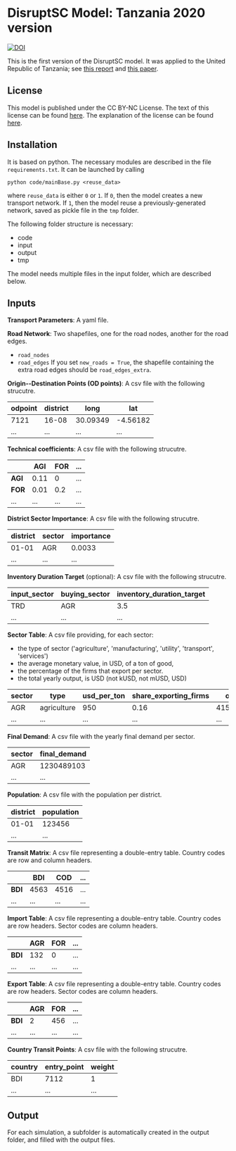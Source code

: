 # DisruptSC Model: Tanzania 2020 version

[![DOI](https://zenodo.org/badge/DOI/10.5281/zenodo.7401053.svg)](https://doi.org/10.5281/zenodo.7401053)

This is the first version of the DisruptSC model. It was applied to the United Republic of Tanzania; see [this report](https://openknowledge.worldbank.org/handle/10986/31909) and [this paper](https://www.nature.com/articles/s41893-020-00649-4).

## License

This model is published under the CC BY-NC License. The text of this license can be found [here](https://creativecommons.org/licenses/by-nc/4.0/legalcode). The explanation of the license can be found [here](https://creativecommons.org/licenses/by-nc/4.0/deed.en).

## Installation

It is based on python. The necessary modules are described in the file `requirements.txt`.
It can be launched by calling
  
	python code/mainBase.py <reuse_data>
  
where `reuse_data` is either `0` or `1`. If `0`, then the model creates a new transport network. If `1`, then the model reuse a previously-generated network, saved as pickle file in the `tmp` folder.

The following folder structure is necessary:
- code
- input
- output
- tmp

The model needs multiple files in the input folder, which are described below.


## Inputs

**Transport Parameters**: A yaml file.

**Road Network**: Two shapefiles, one for the road nodes, another for the road edges.
- `road_nodes`
- `road_edges`
If you set `new_roads = True`, the shapefile containing the extra road edges should be `road_edges_extra`.

**Origin--Destination Points (OD points)**: A csv file with the following strucutre.

odpoint | district | long | lat
--- | --- | --- | ---
7121 | 16-08 | 30.09349 | -4.56182
... | ... | ... | ...

**Technical coefficients**: A csv file with the following strucutre.

|  | AGI | FOR | ...
--- | --- | --- | --- 
**AGI** | 0.11 | 0 | ...
**FOR** | 0.01 | 0.2 | ...
... | ... | ... | ...

**District Sector Importance**: A csv file with the following strucutre.

district | sector | importance
--- | --- | --- 
01-01 | AGR | 0.0033
... | ... | ...

**Inventory Duration Target** (optional): A csv file with the following strucutre.

input_sector | buying_sector | inventory_duration_target
--- | --- | --- 
TRD | AGR | 3.5
... | ... | ...

**Sector Table**: A csv file providing, for each sector:
- the type of sector ('agriculture', 'manufacturing', 'utility', 'transport', 'services')
- the average monetary value, in USD, of a ton of good, 
- the percentage of the firms that export per sector.
- the total yearly output, is USD (not kUSD, not mUSD, USD)

sector | type | usd_per_ton | share_exporting_firms | output
--- | --- | --- | ---  | --- 
AGR | agriculture | 950 | 0.16 | 415641365
... | ... | ... | ... | ... 

**Final Demand**: A csv file with the yearly final demand per sector.

sector | final_demand
--- | --- 
AGR | 1230489103  
... | ... 

**Population**: A csv file with the population per district.

district | population
--- | --- 
01-01 | 123456  
... | ... 

**Transit Matrix**: A csv file representing a double-entry table. Country codes are row and column headers.

|  | BDI | COD | ...
--- | --- | --- | --- 
**BDI** | 4563 | 4516 | ...
... | ... | ... | ...

**Import Table**: A csv file representing a double-entry table. Country codes are row headers. Sector codes are column headers.

|  | AGR | FOR | ...
--- | --- | --- | --- 
**BDI** | 132 | 0 | ...
... | ... | ... | ...

**Export Table**: A csv file representing a double-entry table. Country codes are row headers. Sector codes are column headers.

|  | AGR | FOR | ...
--- | --- | --- | --- 
**BDI** | 2 | 456 | ...
... | ... | ... | ...

**Country Transit Points**: A csv file with the following strucutre.

country | entry_point | weight
--- | --- | --- 
BDI | 7112 | 1
... | ... | ...


## Output

For each simulation, a subfolder is automatically created in the output folder, and filled with the output files.
